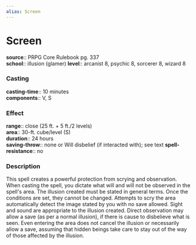 ```yaml
---
alias: Screen
---
```


# Screen 

**source**:: PRPG Core Rulebook pg. 337  
**school**:: illusion (glamer)
**level**:: arcanist 8, psychic 8, sorcerer 8, wizard 8

### Casting 

**casting-time**:: 10 minutes  
**components**:: V, S

### Effect 

**range**:: close (25 ft. + 5 ft./2 levels)  
**area**:: 30-ft. cube/level (S)  
**duration**:: 24 hours  
**saving-throw**:: none or Will disbelief (if interacted with); see text
**spell-resistance**:: no

### Description 

This spell creates a powerful protection from scrying and observation. When casting the spell, you dictate what will and will not be observed in the spell's area. The illusion created must be stated in general terms. Once the conditions are set, they cannot be changed. Attempts to scry the area automatically detect the image stated by you with no save allowed. Sight and sound are appropriate to the illusion created. Direct observation may allow a save (as per a normal illusion), if there is cause to disbelieve what is seen. Even entering the area does not cancel the illusion or necessarily allow a save, assuming that hidden beings take care to stay out of the way of those affected by the illusion.
